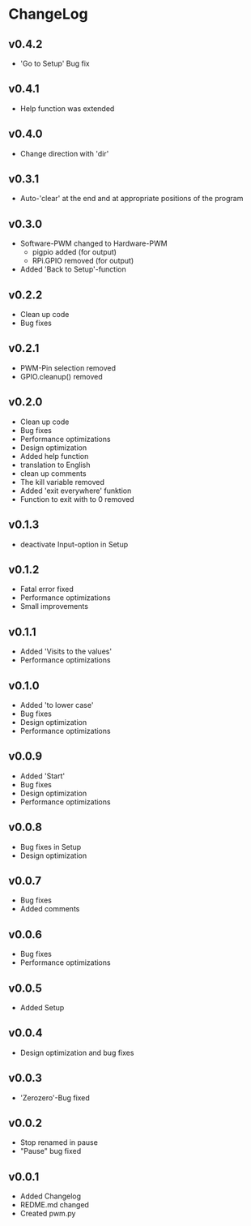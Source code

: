 ChangeLog
=========

v0.4.2
------------
- 'Go to Setup' Bug fix

v0.4.1
------------
- Help function was extended

v0.4.0
------------
- Change direction with 'dir'

v0.3.1
------------
- Auto-'clear' at the end and at appropriate positions of the program 

v0.3.0
------------
- Software-PWM changed to Hardware-PWM
	- pigpio added (for output)
	- RPi.GPIO removed (for output)
- Added 'Back to Setup'-function

v0.2.2
------------
- Clean up code
- Bug fixes

v0.2.1
------------
- PWM-Pin selection removed
- GPIO.cleanup() removed

v0.2.0
------------
- Clean up code
- Bug fixes
- Performance optimizations
- Design optimization
- Added help function
- translation to English
- clean up comments
- The kill variable removed
- Added 'exit everywhere' funktion
- Function to exit with to 0 removed

v0.1.3
------------
- deactivate Input-option in Setup

v0.1.2
------------
- Fatal error fixed
- Performance optimizations
- Small improvements

v0.1.1
------------
- Added 'Visits to the values'
- Performance optimizations

v0.1.0
------------
- Added 'to lower case'
- Bug fixes
- Design optimization
- Performance optimizations

v0.0.9
------------
- Added 'Start'
- Bug fixes
- Design optimization
- Performance optimizations

v0.0.8
------------
- Bug fixes in Setup
- Design optimization

v0.0.7
------------
- Bug fixes
- Added comments

v0.0.6
------------
- Bug fixes
- Performance optimizations

v0.0.5
------------
- Added Setup

v0.0.4
------------
- Design optimization and bug fixes

v0.0.3
------------
- 'Zerozero'-Bug fixed

v0.0.2
------------
- Stop renamed in pause
- "Pause" bug fixed

v0.0.1
------------
- Added Changelog
- REDME.md changed
- Created pwm.py

